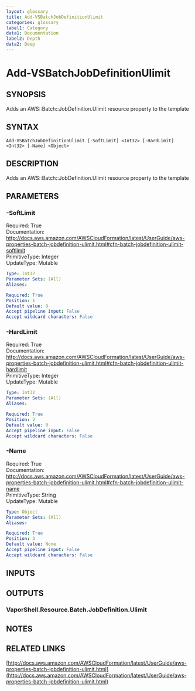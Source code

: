 ```yaml
---
layout: glossary
title: Add-VSBatchJobDefinitionUlimit
categories: glossary
label1: Category
data1: Documentation
label2: Depth
data2: Deep
---
```


# Add-VSBatchJobDefinitionUlimit

## SYNOPSIS
Adds an AWS::Batch::JobDefinition.Ulimit resource property to the template

## SYNTAX

```
Add-VSBatchJobDefinitionUlimit [-SoftLimit] <Int32> [-HardLimit] <Int32> [-Name] <Object>
```

## DESCRIPTION
Adds an AWS::Batch::JobDefinition.Ulimit resource property to the template

## PARAMETERS

### -SoftLimit
Required: True    
Documentation: http://docs.aws.amazon.com/AWSCloudFormation/latest/UserGuide/aws-properties-batch-jobdefinition-ulimit.html#cfn-batch-jobdefinition-ulimit-softlimit    
PrimitiveType: Integer    
UpdateType: Mutable

```yaml
Type: Int32
Parameter Sets: (All)
Aliases: 

Required: True
Position: 1
Default value: 0
Accept pipeline input: False
Accept wildcard characters: False
```

### -HardLimit
Required: True    
Documentation: http://docs.aws.amazon.com/AWSCloudFormation/latest/UserGuide/aws-properties-batch-jobdefinition-ulimit.html#cfn-batch-jobdefinition-ulimit-hardlimit    
PrimitiveType: Integer    
UpdateType: Mutable

```yaml
Type: Int32
Parameter Sets: (All)
Aliases: 

Required: True
Position: 2
Default value: 0
Accept pipeline input: False
Accept wildcard characters: False
```

### -Name
Required: True    
Documentation: http://docs.aws.amazon.com/AWSCloudFormation/latest/UserGuide/aws-properties-batch-jobdefinition-ulimit.html#cfn-batch-jobdefinition-ulimit-name    
PrimitiveType: String    
UpdateType: Mutable

```yaml
Type: Object
Parameter Sets: (All)
Aliases: 

Required: True
Position: 3
Default value: None
Accept pipeline input: False
Accept wildcard characters: False
```

## INPUTS

## OUTPUTS

### VaporShell.Resource.Batch.JobDefinition.Ulimit

## NOTES

## RELATED LINKS

[http://docs.aws.amazon.com/AWSCloudFormation/latest/UserGuide/aws-properties-batch-jobdefinition-ulimit.html](http://docs.aws.amazon.com/AWSCloudFormation/latest/UserGuide/aws-properties-batch-jobdefinition-ulimit.html)

